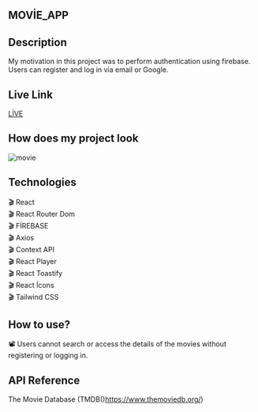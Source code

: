 ## MOVİE_APP

## Description
My motivation in this project was to perform authentication using firebase.
Users can register and log in via email or Google.

##  Live Link 
[LİVE](https://movie-app-zlh.vercel.app/)



## How does my project look 
![movie](./moviee.gif)


## Technologies 

🎬 React <br>
🎬 React Router Dom <br>
🎬 FİREBASE <br>
🎬 Axios <br>
🎬 Context API <br>
🎬 React Player <br>
🎬 React Toastify <br>
🎬 React İcons <br>
🎬 Tailwind CSS <br>

## How to use?
📽 Users cannot search or access the details of the movies without registering or logging in.

## API Reference
The Movie Database (TMDB()https://www.themoviedb.org/)
